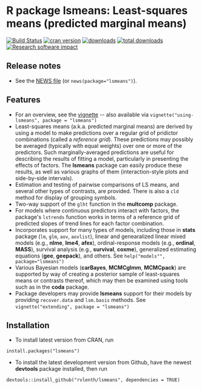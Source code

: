R package **lsmeans**: Least-squares means (predicted marginal means)
====

[![Build Status](https://travis-ci.org/rvlenth/lsmeans.svg?branch=master)](https://travis-ci.org/rvlenth/lsmeans)
[![cran version](http://www.r-pkg.org/badges/version/lsmeans)](https://cran.r-project.org/package=lsmeans)
[![downloads](http://cranlogs.r-pkg.org/badges/lsmeans)](http://cranlogs.r-pkg.org/badges/lsmeans)
[![total downloads](http://cranlogs.r-pkg.org/badges/grand-total/lsmeans)](http://cranlogs.r-pkg.org/badges/grand-total/lsmeans)
[![Research software impact](http://depsy.org/api/package/cran/lsmeans/badge.svg)](http://depsy.org/package/r/lsmeans)

## Release notes

* See the [NEWS file](https://github.com/rvlenth/lsmeans/blob/master/inst/NEWS) (or  `news(package="lsmeans")`).

## Features
* For an overview, see the [vignette](http://cran.r-project.org/web/packages/lsmeans/vignettes/using-lsmeans.pdf) -- also available via `vignette("using-lsmeans", package = "lsmeans")`
* Least-squares means (a.k.a. predicted marginal means) are derived by using a model to make predictions over a regular grid of pridictor combinations (called a *reference grid*). These predictions may possibly be averaged (typically with equal weights) over one or more of the predictors. Such marginally-averaged predictions are useful for describing the results of fitting a model, particularly in presenting the effects of factors. The **lsmeans** package can easily produce these results, as well as various graphs of them (interaction-style plots and side-by-side intervals).
* Estimation and testing of pairwise comparisons of LS means, and several other types of contrasts, are provided. There is also a `cld` method for display of grouping symbols.
* Two-way support of the `glht` function in the **multcomp** package.
* For models where continuous predictors interact with factors, the package's `lstrends` function works in terms of a reference grid of predicted slopes of trend lines for each factor combination.
* Incorporates support for many types of models, including those in **stats** package (`lm`, `glm`, `aov`, `aovlist`), linear and genearalized linear mixed models (e.g., **nlme**, **lme4**, **afex**), ordinal-response models (e.g., **ordinal**, **MASS**), survival analysis (e.g., **survival**, **coxme**), generalized estimating equations (**gee**, **geepack**), and others. See `help("models"", package="lsmeans")`
* Various Bayesian models (**carBayes**, **MCMCglmm**, **MCMCpack**) are supported by way of creating a posterior sample of least-squares means or contrasts thereof, which may then be examined using tools such as in the **coda** package.
* Package developers may provide **lsmeans** support for their models by providing `recover.data` and `lsm.basis` methods. See `vignette("extending", package = "lsmeans")`

## Installation
* To install latest version from CRAN, run 
```
install.packages("lsmeans")
```
* To install the latest development version from Github, have the newest **devtools** package installed, then run
```
devtools::install_github("rvlenth/lsmeans", dependencies = TRUE)
```

